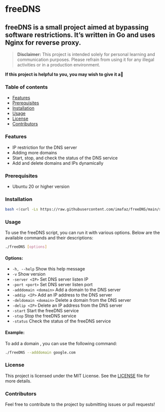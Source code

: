 # freeDNS
## freeDNS is a small project aimed at bypassing software restrictions. It’s written in Go and uses Nginx for reverse proxy.

> **Disclaimer:** This project is intended solely for personal learning and communication purposes. Please refrain from using it for any illegal activities or in a production environment.

**If this project is helpful to you, you may wish to give it a**:star2:

### Table of contents
- [Features](#features)
- [Prerequisites](#prerequisites)
- [Installation](#installation)
- [Usage](#usage)
- [License](#license)
- [Contributors](#contributors)

### Features
- IP restriction for the DNS server
- Adding more domains
- Start, stop, and check the status of the DNS service
- Add and delete domains and IPs dynamically

### Prerequisites
- Ubuntu 20 or higher version

### Installation
```bash
bash <(curl -Ls https://raw.githubusercontent.com/imafaz/freeDNS/main/scripts/install.sh)
```

### Usage
To use the freeDNS script, you can run it with various options. Below are the available commands and their descriptions:

```bash
./freeDNS [options]
```

#### Options:
- `-h, --help`        Show this help message
- `-v`                Show version
- `-server <IP>`     Set DNS server listen IP
- `-port <port>`     Set DNS server listen port
- `-adddomain <domain>`  Add a domain to the DNS server
- `-addip <IP>`      Add an IP address to the DNS server
- `-deldomain <domain>`  Delete a domain from the DNS server
- `-delip <IP>`      Delete an IP address from the DNS server
- `-start`           Start the freeDNS service
- `-stop`            Stop the freeDNS service
- `-status`          Check the status of the freeDNS service

#### Example:
To add a domain , you can use the following command:
```bash
./freeDNS --adddomain google.com
```



### License
This project is licensed under the MIT License. See the [LICENSE](LICENSE) file for more details.

### Contributors
Feel free to contribute to the project by submitting issues or pull requests!
